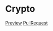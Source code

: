 # Crypto
[Preview](https://vivychoksana.github.io/Crypto/)
 [PullRequest](https://github.com/VivychOksana/Crypto/pull/1/files)